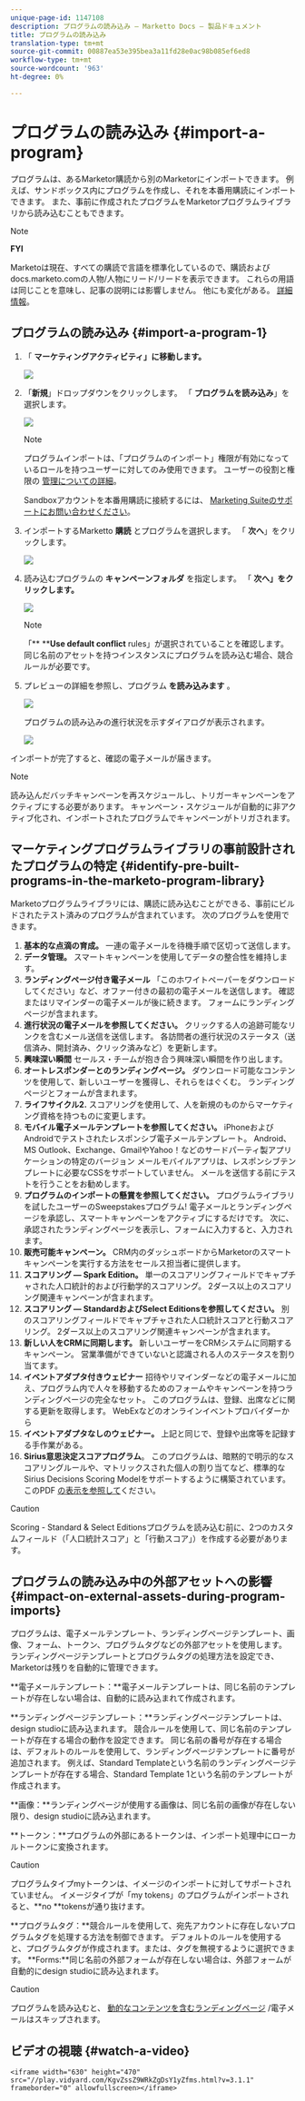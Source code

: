 ```yaml
---
unique-page-id: 1147108
description: プログラムの読み込み — Marketto Docs — 製品ドキュメント
title: プログラムの読み込み
translation-type: tm+mt
source-git-commit: 00887ea53e395bea3a11fd28e0ac98b085ef6ed8
workflow-type: tm+mt
source-wordcount: '963'
ht-degree: 0%

---
```



# プログラムの読み込み {#import-a-program}

プログラムは、あるMarketor購読から別のMarketorにインポートできます。 例えば、サンドボックス内にプログラムを作成し、それを本番用購読にインポートできます。 また、事前に作成されたプログラムをMarketorプログラムライブラリから読み込むこともできます。

>[!NOTE]
>
>**FYI**
>
>Marketoは現在、すべての購読で言語を標準化しているので、購読およびdocs.marketo.comの人物/人物にリード/リードを表示できます。 これらの用語は同じことを意味し、記事の説明には影響しません。 他にも変化がある。 [詳細情報](http://docs.marketo.com/display/DOCS/Updates+to+Marketo+Terminology)。

## プログラムの読み込み {#import-a-program-1}

1. 「 **マーケティングアクティビティ」に移動します。**

   ![](assets/ma.png)

1. 「**新規**」ドロップダウンをクリックします。 「 **プログラムを読み込み**」を選択します。

   ![](assets/image2014-9-17-12-3a15-3a4.png)

   >[!NOTE]
   >
   >プログラムインポートは、「プログラムのインポート」権限が有効になっているロールを持つユーザーに対してのみ使用できます。 ユーザーの役割と権限の [管理についての詳細](../../../../product-docs/administration/users-and-roles/managing-user-roles-and-permissions.md)。
   >
   >
   >Sandboxアカウントを本番用購読に接続するには、 [Marketing Suiteのサポートにお問い合わせください](http://www.marketo.com/services/support/)。

1. インポートするMarketto **購読** とプログラムを選択します。 「 **次へ**」をクリックします。

   ![](assets/image2014-9-17-12-3a20-3a13.png)

1. 読み込むプログラムの **キャンペーンフォルダ** を指定します。 「 **次へ」をクリックします。**

   ![](assets/image2014-9-17-12-3a20-3a44.png)

   >[!NOTE]
   >
   >「** ****Use default conflict** rules」が選択されていることを確認します。 同じ名前のアセットを持つインスタンスにプログラムを読み込む場合、競合ルールが必要です。

1. プレビューの詳細を参照し、プログラム **を読み込みます** 。

   ![](assets/image2014-9-17-12-3a21-3a36.png)

   プログラムの読み込みの進行状況を示すダイアログが表示されます。

   ![](assets/image2014-9-17-12-3a21-3a51.png)

インポートが完了すると、確認の電子メールが届きます。

>[!NOTE]
>
>読み込んだバッチキャンペーンを再スケジュールし、トリガーキャンペーンをアクティブにする必要があります。 キャンペーン・スケジュールが自動的に非アクティブ化され、インポートされたプログラムでキャンペーンがトリガされます。

## マーケティングプログラムライブラリの事前設計されたプログラムの特定 {#identify-pre-built-programs-in-the-marketo-program-library}

Marketoプログラムライブラリには、購読に読み込むことができる、事前にビルドされたテスト済みのプログラムが含まれています。 次のプログラムを使用できます。

1. **基本的な点滴の育成。** 一連の電子メールを待機手順で区切って送信します。
1. **データ管理。** スマートキャンペーンを使用してデータの整合性を維持します。
1. **ランディングページ付き電子メール** 「このホワイトペーパーをダウンロードしてください」など、オファー付きの最初の電子メールを送信します。 確認またはリマインダーの電子メールが後に続きます。 フォームにランディングページが含まれます。
1. **進行状況の電子メールを参照してください。** クリックする人の追跡可能なリンクを含むメール送信を送信します。 各訪問者の進行状況のステータス（送信済み、開封済み、クリック済みなど）を更新します。
1. **興味深い瞬間** セールス・チームが抱き合う興味深い瞬間を作り出します。
1. **オートレスポンダーとのランディングページ。** ダウンロード可能なコンテンツを使用して、新しいユーザーを獲得し、それらをはぐくむ。 ランディングページとフォームが含まれます。
1. **ライフサイクル2.** スコアリングを使用して、人を新規のものからマーケティング資格を持つものに変更します。
1. **モバイル電子メールテンプレートを参照してください。** iPhoneおよびAndroidでテストされたレスポンシブ電子メールテンプレート。 Android、MS Outlook、Exchange、GmailやYahoo！などのサードパーティ製アプリケーションの特定のバージョン メールモバイルアプリは、レスポンシブテンプレートに必要なCSSをサポートしていません。 メールを送信する前にテストを行うことをお勧めします。
1. **プログラムのインポートの懸賞を参照してください。** プログラムライブラリを試したユーザーのSweepstakesプログラム! 電子メールとランディングページを承認し、スマートキャンペーンをアクティブにするだけです。 次に、承認されたランディングページを表示し、フォームに入力すると、入力されます。
1. **販売可能キャンペーン。** CRM内のダッシュボードからMarketorのスマートキャンペーンを実行する方法をセールス担当者に提供します。
1. **スコアリング — Spark Edition。** 単一のスコアリングフィールドでキャプチャされた人口統計的および行動学的スコアリング。 2ダース以上のスコアリング関連キャンペーンが含まれます。
1. **スコアリング — StandardおよびSelect Editionsを参照してください。** 別のスコアリングフィールドでキャプチャされた人口統計スコアと行動スコアリング。 2ダース以上のスコアリング関連キャンペーンが含まれます。
1. **新しい人をCRMに同期します。** 新しいユーザーをCRMシステムに同期するキャンペーン。 営業準備ができていないと認識される人のステータスを割り当てます。
1. **イベントアダプタ付きウェビナー** 招待やリマインダーなどの電子メールに加え、プログラム内で人々を移動するためのフォームやキャンペーンを持つランディングページの完全なセット。 このプログラムは、登録、出席などに関する更新を取得します。 WebExなどのオンラインイベントプロバイダーから
1. **イベントアダプタなしのウェビナー。** 上記と同じで、登録や出席等を記録する手作業がある。
1. **Sirius意思決定スコアプログラム**。 このプログラムは、暗黙的で明示的なスコアリングルールや、マトリックスされた個人の割り当てなど、標準的なSirius Decisions Scoring Modelをサポートするように構築されています。 このPDF [の表示を参照して](http://docs.marketo.com/display/docs/assets/sirius-decisions-scoring-program-overview.pdf)ください。

>[!CAUTION]
>
>Scoring - Standard &amp; Select Editionsプログラムを読み込む前に、2つのカスタムフィールド（「人口統計スコア」と「行動スコア」）を作成する必要があります。

## プログラムの読み込み中の外部アセットへの影響 {#impact-on-external-assets-during-program-imports}

プログラムは、電子メールテンプレート、ランディングページテンプレート、画像、フォーム、トークン、プログラムタグなどの外部アセットを使用します。 ランディングページテンプレートとプログラムタグの処理方法を設定でき、Marketorは残りを自動的に管理できます。

**電子メールテンプレート：**電子メールテンプレートは、同じ名前のテンプレートが存在しない場合は、自動的に読み込まれて作成されます。

**ランディングページテンプレート：**ランディングページテンプレートは、design studioに読み込まれます。 競合ルールを使用して、同じ名前のテンプレートが存在する場合の動作を設定できます。 同じ名前の番号が存在する場合は、デフォルトのルールを使用して、ランディングページテンプレートに番号が追加されます。 例えば、Standard Templateという名前のランディングページテンプレートが存在する場合、Standard Template 1という名前のテンプレートが作成されます。

**画像：**ランディングページが使用する画像は、同じ名前の画像が存在しない限り、design studioに読み込まれます。

**トークン：**プログラムの外部にあるトークンは、インポート処理中にローカルトークンに変換されます。

>[!CAUTION]
>
>プログラムタイプmyトークンは、イメージのインポートに対してサポートされていません。 イメージタイプが「my tokens」のプログラムがインポートされると、**no **tokensが通り抜けます。

**プログラムタグ：**競合ルールを使用して、宛先アカウントに存在しないプログラムタグを処理する方法を制御できます。 デフォルトのルールを使用すると、プログラムタグが作成されます。または、タグを無視するように選択できます。  **Forms:**同じ名前の外部フォームが存在しない場合は、外部フォームが自動的にdesign studioに読み込まれます。

>[!CAUTION]
>
>プログラムを読み込むと、 [動的なコンテンツを含むランディングページ](http://docs.marketo.com/x/yRAt) /電子メールはスキップされます。

## ビデオの視聴 {#watch-a-video}

`<iframe width="630" height="470" src="//play.vidyard.com/KgvZssZ9WRkZgDsY1yZfms.html?v=3.1.1" frameborder="0" allowfullscreen></iframe>`